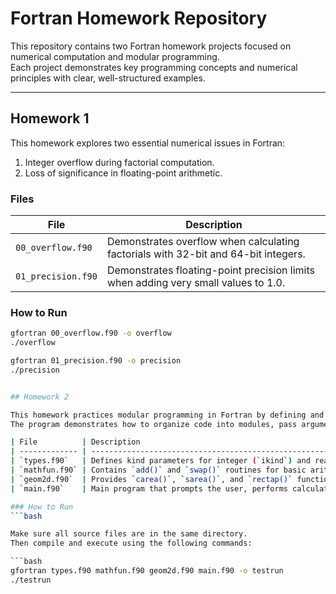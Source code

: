 # Fortran Homework Repository

This repository contains two Fortran homework projects focused on numerical computation and modular programming.  
Each project demonstrates key programming concepts and numerical principles with clear, well-structured examples.

---

## Homework 1

This homework explores two essential numerical issues in Fortran:

1. Integer overflow during factorial computation.  
2. Loss of significance in floating-point arithmetic.

### Files
| File | Description |
|------|--------------|
| `00_overflow.f90` | Demonstrates overflow when calculating factorials with 32-bit and 64-bit integers. |
| `01_precision.f90` | Demonstrates floating-point precision limits when adding very small values to 1.0. |

### How to Run
```bash
gfortran 00_overflow.f90 -o overflow
./overflow

gfortran 01_precision.f90 -o precision
./precision


## Homework 2

This homework practices modular programming in Fortran by defining and using simple mathematical and geometrical functions.
The program demonstrates how to organize code into modules, pass arguments with intent, and perform basic calculations.

| File          | Description                                                                         |
| ------------- | ----------------------------------------------------------------------------------- |
| `types.f90`   | Defines kind parameters for integer (`ikind`) and real (`rkind`) precision.         |
| `mathfun.f90` | Contains `add()` and `swap()` routines for basic arithmetic operations.             |
| `geom2d.f90`  | Provides `carea()`, `sarea()`, and `rectap()` functions for geometric calculations. |
| `main.f90`    | Main program that prompts the user, performs calculations, and prints results.      |

### How to Run
```bash

Make sure all source files are in the same directory.
Then compile and execute using the following commands:

```bash
gfortran types.f90 mathfun.f90 geom2d.f90 main.f90 -o testrun
./testrun
